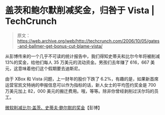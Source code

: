 # 盖茨和鲍尔默削减奖金，归咎于 Vista | TechCrunch

> 原文：<https://web.archive.org/web/http://techcrunch.com/2006/10/05/gates-and-ballmer-get-bonus-cut-blame-vista/>

从彭博传来的一个几乎不可读的统计报告中，我们得知史蒂夫和比尔今年将被削减 13%的奖金，给他们每人 35 万美元的流动资金。男孩们去年赚了 616，667 美元，这意味着他们这个假期要去迪斯尼。

由于 XBox 和 Vista 问题，上一财年的股价下跌了 6.2%，有趣的是，如果新首席运营官凯文特纳的申报信息可以作为指标的话，新人女士的平均签约奖金是 700 万美元加上 82，000 美元的搬迁费用。哦，等等。除非你曾经剥削过沃尔玛的员工。

[微软削减比尔·盖茨、史蒂夫·鲍尔默的奖金](https://web.archive.org/web/20151004190211/http://www.bloomberg.com/apps/news?pid=20601087&sid=aPp95zbdBTa4)【彭博】